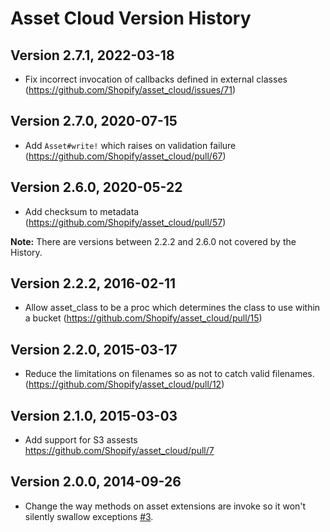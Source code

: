 # Asset Cloud Version History

## Version 2.7.1, 2022-03-18

* Fix incorrect invocation of callbacks defined in external classes (https://github.com/Shopify/asset_cloud/issues/71)

## Version 2.7.0, 2020-07-15

* Add `Asset#write!` which raises on validation failure (https://github.com/Shopify/asset_cloud/pull/67)

## Version 2.6.0, 2020-05-22

* Add checksum to metadata (https://github.com/Shopify/asset_cloud/pull/57)

**Note:** There are versions between 2.2.2 and 2.6.0 not covered by the History.

## Version 2.2.2, 2016-02-11

* Allow asset_class to be a proc which determines the class to use within a bucket (https://github.com/Shopify/asset_cloud/pull/15)

## Version 2.2.0, 2015-03-17

* Reduce the limitations on filenames so as not to catch valid filenames. (https://github.com/Shopify/asset_cloud/pull/12)

## Version 2.1.0, 2015-03-03

* Add support for S3 assests https://github.com/Shopify/asset_cloud/pull/7

## Version 2.0.0, 2014-09-26

* Change the way methods on asset extensions are invoke so it won't silently swallow exceptions [#3](https://github.com/Shopify/asset_cloud/pull/3).
